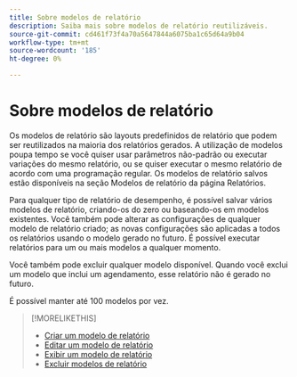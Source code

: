 ```yaml
---
title: Sobre modelos de relatório
description: Saiba mais sobre modelos de relatório reutilizáveis.
source-git-commit: cd461f73f4a70a5647844a6075ba1c65d64a9b04
workflow-type: tm+mt
source-wordcount: '185'
ht-degree: 0%

---
```


# Sobre modelos de relatório

Os modelos de relatório são layouts predefinidos de relatório que podem ser reutilizados na maioria dos relatórios gerados. A utilização de modelos poupa tempo se você quiser usar parâmetros não-padrão ou executar variações do mesmo relatório, ou se quiser executar o mesmo relatório de acordo com uma programação regular. Os modelos de relatório salvos estão disponíveis na seção Modelos de relatório da página Relatórios.

Para qualquer tipo de relatório de desempenho, é possível salvar vários modelos de relatório, criando-os do zero ou baseando-os em modelos existentes. Você também pode alterar as configurações de qualquer modelo de relatório criado; as novas configurações são aplicadas a todos os relatórios usando o modelo gerado no futuro. É possível executar relatórios para um ou mais modelos a qualquer momento.

Você também pode excluir qualquer modelo disponível. Quando você exclui um modelo que inclui um agendamento, esse relatório não é gerado no futuro.

É possível manter até 100 modelos por vez.

>[!MORELIKETHIS]
>
>* [Criar um modelo de relatório](template-create.md)
>* [Editar um modelo de relatório](template-edit.md)
>* [Exibir um modelo de relatório](template-view.md)
>* [Excluir modelos de relatório](template-delete.md)

